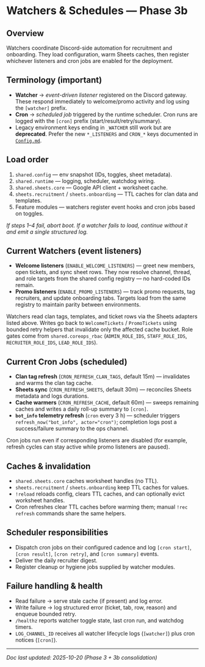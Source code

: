 # Watchers & Schedules — Phase 3b

## Overview
Watchers coordinate Discord-side automation for recruitment and onboarding. They load
configuration, warm Sheets caches, then register whichever listeners and cron jobs are
enabled for the deployment.

## Terminology (important)
- **Watcher** → *event-driven listener* registered on the Discord gateway. These respond
  immediately to welcome/promo activity and log using the `[watcher]` prefix.
- **Cron** → *scheduled job* triggered by the runtime scheduler. Cron runs are logged with
  the `[cron]` prefix (start/result/retry/summary).
- Legacy environment keys ending in `_WATCHER` still work but are **deprecated**. Prefer
  the new `*_LISTENERS` and `CRON_*` keys documented in [`Config.md`](Config.md).

## Load order
1. `shared.config` — env snapshot (IDs, toggles, sheet metadata).
2. `shared.runtime` — logging, scheduler, watchdog wiring.
3. `shared.sheets.core` — Google API client + worksheet cache.
4. `sheets.recruitment` / `sheets.onboarding` — TTL caches for clan data and templates.
5. Feature modules — watchers register event hooks and cron jobs based on toggles.

_If steps 1–4 fail, abort boot. If a watcher fails to load, continue without it and emit a
single structured log._

## Current Watchers (event listeners)
- **Welcome listeners** (`ENABLE_WELCOME_LISTENERS`) — greet new members, open tickets, and
  sync sheet rows. They now resolve channel, thread, and role targets from the shared
  config registry — no hard-coded IDs remain.
- **Promo listeners** (`ENABLE_PROMO_LISTENERS`) — track promo requests, tag recruiters, and
  update onboarding tabs. Targets load from the same registry to maintain parity between
  environments.

Watchers read clan tags, templates, and ticket rows via the Sheets adapters listed above.
Writes go back to `WelcomeTickets` / `PromoTickets` using bounded retry helpers that
invalidate only the affected cache bucket. Role gates come from
`shared.coreops_rbac` (`ADMIN_ROLE_IDS`, `STAFF_ROLE_IDS`, `RECRUITER_ROLE_IDS`,
`LEAD_ROLE_IDS`).

## Current Cron Jobs (scheduled)
- **Clan tag refresh** (`CRON_REFRESH_CLAN_TAGS`, default 15m) — invalidates and warms the
  clan tag cache.
- **Sheets sync** (`CRON_REFRESH_SHEETS`, default 30m) — reconciles Sheets metadata and logs
  durations.
- **Cache warmers** (`CRON_REFRESH_CACHE`, default 60m) — sweeps remaining caches and writes
  a daily roll-up summary to `[cron]`.
- **`bot_info` telemetry refresh** (`cron` every 3 h) — scheduler triggers
  `refresh_now("bot_info", actor="cron")`; completion logs post a success/failure summary
  to the ops channel.

Cron jobs run even if corresponding listeners are disabled (for example, refresh cycles can
stay active while promo listeners are paused).

## Caches & invalidation
- `shared.sheets.core` caches worksheet handles (no TTL).
- `sheets.recruitment` / `sheets.onboarding` keep TTL caches for values.
- `!reload` reloads config, clears TTL caches, and can optionally evict worksheet handles.
- Cron refreshes clear TTL caches before warming them; manual `!rec refresh` commands share
  the same helpers.

## Scheduler responsibilities
- Dispatch cron jobs on their configured cadence and log `[cron start]`, `[cron result]`,
  `[cron retry]`, and `[cron summary]` events.
- Deliver the daily recruiter digest.
- Register cleanup or hygiene jobs supplied by watcher modules.

## Failure handling & health
- Read failure → serve stale cache (if present) and log error.
- Write failure → log structured error (ticket, tab, row, reason) and enqueue bounded
  retry.
- `/healthz` reports watcher toggle state, last cron run, and watchdog timers.
- `LOG_CHANNEL_ID` receives all watcher lifecycle logs (`[watcher]`) plus cron notices
  (`[cron]`).

---

_Doc last updated: 2025-10-20 (Phase 3 + 3b consolidation)_
